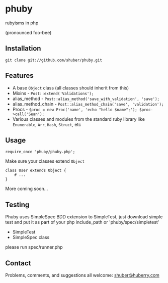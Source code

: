 # phuby

rubyisms in php

(pronounced foo-bee)


## Installation

	git clone git://github.com/shuber/phuby.git


## Features

* A base `Object` class (all classes should inherit from this)
* Mixins - `Post::extend('Validations');`
* alias\_method - `Post::alias_method('save_with_validation', 'save');`
* alias\_method\_chain - `Post::alias_method_chain('save', 'validation');`
* Procs - `$proc = new Proc('name', 'echo "hello $name";'); $proc->call('Sean');`
* Various classes and modules from the standard ruby library like `Enumerable`, `Arr`, `Hash`, `Struct`, etc


## Usage

	require_once 'phuby/phuby.php';

Make sure your classes extend `Object`

	class User extends Object {
	    # ...
	}

More coming soon...


## Testing

Phuby uses SimpleSpec BDD extension to SimpleTest, just download simple test and 
put it as part of your php include_path or 'phuby/spec/simpletest'

* SimpleTest
* SimpleSpec class 

please run spec/runner.php


## Contact

Problems, comments, and suggestions all welcome: [shuber@huberry.com](mailto:shuber@huberry.com)